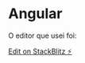 # Angular

O editor que usei foi:

[Edit on StackBlitz ⚡️](https://stackblitz.com/edit/angular-estudo-aprendizado)
